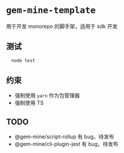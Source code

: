 # `gem-mine-template`
用于开发 monorepo 的脚手架，适用于 sdk 开发

## 测试
```bash
  node test
```

## 约束
* 强制使用 `yarn` 作为包管理器
* 强制使用 TS

## TODO
* @gem-mine/script-rollup 有 bug，待发布
* @gem-mine/cli-plugin-jest 有 bug，待发布